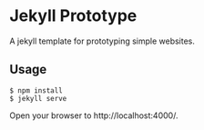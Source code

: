# Jekyll Prototype

A jekyll template for prototyping simple websites.

## Usage

    $ npm install
    $ jekyll serve

Open your browser to http://localhost:4000/.
